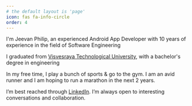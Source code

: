 ```yaml
---
# the default layout is 'page'
icon: fas fa-info-circle
order: 4
---
```


I'm Jeevan Philip, an experienced Android App Developer with 10 years of experience in the field of Software Engineering

I graduated from [Visvesraya Technological University](https://vtu.ac.in/), with a bachelor's degree in engineering 

In my free time, I play a bunch of sports & go to the gym. I am an avid runner and I am hoping to run a marathon in the next 2 years. 

I’m best reached through [LinkedIn](https://www.linkedin.com/in/jeevanphilip). I’m always open to interesting conversations and collaboration.
